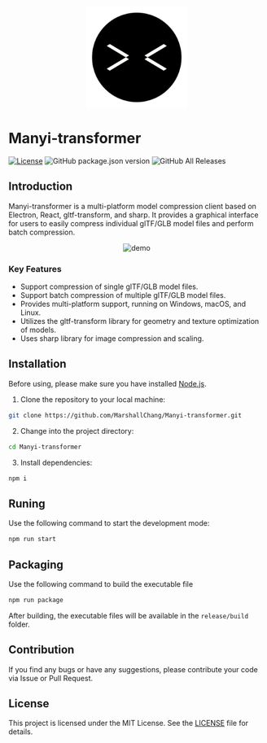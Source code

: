 <p align="center">
  <img src="/assets/readme/logo.png" alt="Logo" width="200" />
</p>

# Manyi-transformer

[![License](https://img.shields.io/badge/License-MIT-blue)](#license)
![GitHub package.json version](https://img.shields.io/github/package-json/v/MarshallChang/Manyi-transformer)
![GitHub All Releases](https://img.shields.io/github/downloads/MarshallChang/Manyi-transformer/total)

## Introduction

Manyi-transformer is a multi-platform model compression client based on Electron, React, gltf-transform, and sharp. It provides a graphical interface for users to easily compress individual glTF/GLB model files and perform batch compression.

<p align="center">
  <img src="/assets/readme/demo.gif" alt="demo" width="1000" />
</p>

### Key Features

- Support compression of single glTF/GLB model files.
- Support batch compression of multiple glTF/GLB model files.
- Provides multi-platform support, running on Windows, macOS, and Linux.
- Utilizes the gltf-transform library for geometry and texture optimization of models.
- Uses sharp library for image compression and scaling.

## Installation

Before using, please make sure you have installed [Node.js](https://nodejs.org/).

1. Clone the repository to your local machine:

```bash
git clone https://github.com/MarshallChang/Manyi-transformer.git
```

2. Change into the project directory:

```bash
cd Manyi-transformer
```

3. Install dependencies:

```bash
npm i
```

## Runing

Use the following command to start the development mode:

```bash
npm run start
```

## Packaging

Use the following command to build the executable file

```bash
npm run package
```

After building, the executable files will be available in the `release/build` folder.

## Contribution

If you find any bugs or have any suggestions, please contribute your code via Issue or Pull Request.

## License

This project is licensed under the MIT License. See the [LICENSE](LICENSE) file for details.
